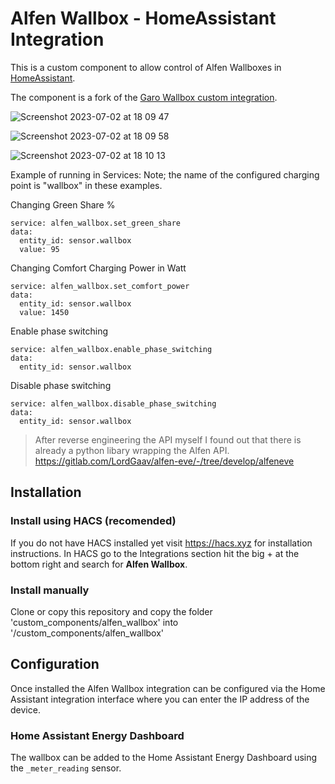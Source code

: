 
# Alfen Wallbox - HomeAssistant Integration

This is a custom component to allow control of Alfen Wallboxes in [HomeAssistant](https://home-assistant.io).

The component is a fork of the [Garo Wallbox custom integration](https://github.com/sockless-coding/garo_wallbox).

![Screenshot 2023-07-02 at 18 09 47](https://github.com/leeyuentuen/alfen_wallbox/assets/1487966/322e9e05-117f-4adc-b159-7177533fde01)

![Screenshot 2023-07-02 at 18 09 58](https://github.com/leeyuentuen/alfen_wallbox/assets/1487966/310f0537-9bc4-49a0-9552-0c8414b97425)

![Screenshot 2023-07-02 at 18 10 13](https://github.com/leeyuentuen/alfen_wallbox/assets/1487966/f5e2670d-4bd8-40d2-bbbe-f0628cff6273)


Example of running in Services:
Note; the name of the configured charging point is "wallbox" in these examples.

Changing Green Share %
```
service: alfen_wallbox.set_green_share
data:
  entity_id: sensor.wallbox
  value: 95
```

Changing Comfort Charging Power in Watt
```
service: alfen_wallbox.set_comfort_power
data:
  entity_id: sensor.wallbox
  value: 1450
```

Enable phase switching
```
service: alfen_wallbox.enable_phase_switching
data:
  entity_id: sensor.wallbox
```


Disable phase switching
```
service: alfen_wallbox.disable_phase_switching
data:
  entity_id: sensor.wallbox
```

> After reverse engineering the API myself I found out that there is already a python libary wrapping the Alfen API.
> https://gitlab.com/LordGaav/alfen-eve/-/tree/develop/alfeneve

## Installation

### Install using HACS (recomended)
If you do not have HACS installed yet visit https://hacs.xyz for installation instructions.
In HACS go to the Integrations section hit the big + at the bottom right and search for **Alfen Wallbox**.

### Install manually
Clone or copy this repository and copy the folder 'custom_components/alfen_wallbox' into '<homeassistant config>/custom_components/alfen_wallbox'

## Configuration

Once installed the Alfen Wallbox integration can be configured via the Home Assistant integration interface 
where you can enter the IP address of the device.

### Home Assistant Energy Dashboard
The wallbox can be added to the Home Assistant Energy Dashboard using the `_meter_reading` sensor.
